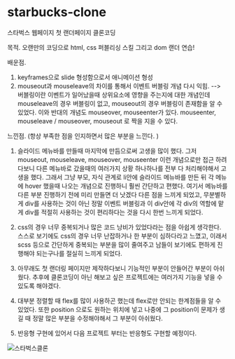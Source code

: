 # starbucks-clone

스타벅스 웹페이지 첫 랜더페이지 클론코딩

목적. 
오랜만의 코딩으로 html, css 퍼블리싱 스킬 그리고 dom 랜더 연습!

배운점. 

1. keyframes으로 slide 형성함으로서 애니메이션 형성
2. mouseout과 mouseleave의 차이를 통해서 이벤트 버블링 개념 다시 익힘.
--> 버블링이란 이벤트가 일어났을때 상위요소에 영향을 주는지에 대한 개념인데
mouseleave의 경우 버블링이 없고, mouseout의 경우 버블링이 존재함을 알 수 있었다. 이와 반대의 개념도 mouseover, mouseenter가 있다.
mouseenter, mouseleave / mouseover, mouseout 로 짝을 지을 수 있다.

느낀점. (항상 부족한 점을 인지하면서 많은 부분을 느낀다. )

1. 슬라이드 메뉴바를 만들때 마지막에 만듬으로써 고생을 많이 했다. 그저 mouseout, mouseleave, mouseover, mouseenter 이런 개념으로만 접근 하려다보니
다른 메뉴바로 갔을때의 여러가지 상황 하나하나를 전부 다 처리해야해서 고생을 했다. 그래서 그냥 부모, 자식 관계로 li안에 슬라이드 메뉴바를 만든 뒤
각 메뉴에 hover 했을때 나오는 개념으로 진행하니 훨씬 간단하고 편했다. 여기서 메뉴바를 다른 부분 진행하기 전에 미리 만들면 더 낫겠다 다른 점을 느끼게 되었고,
무분별하게 div를 사용하는 것이 아닌 정말 이벤트 버블링과 이 div안에 각 div의 역할에 맡게 div를 적절히 사용하는 것이 편리하다는 것을 다시 한번 느끼게 되었다.

2. css의 경우 너무 중복되거나 많은 코드 낭비가 있었다라는 점을 아쉽게 생각한다. 스스로 보기에도 css의 경우 너무 난잡하거나 한 부분이 심하다라고 느꼈고, 이래서
scss 등으로 간단하게 중복되는 부분을 많이 줄여주고 남들이 보기에도 편하게 진행해야 되는구나를 절실히 느끼게 되었다.

3. 아무래도 첫 랜더링 페이지만 제작하다보니 기능적인 부분이 안들어간 부분이 아쉬웠다. 추후에 클론코딩이 아닌 해보고 싶은 프로젝트에는 여러가지 기능을 넣을 수 있도록 해야겠다.

4. 대부분 정렬할 때 flex를 많이 사용하곤 했는데 flex로만 안되는 한계점들을 알 수 있었다. 또한 position 으로도 원하는 위치에 넣고 나중에 그 position이 문제가 생길 때 정말 
많은 부분을 수정해야해서 그 부분이 아쉬웠다.

5. 반응형 구현에 있어서 다음 프로젝트 부터는 반응형도 구현할 예정이다. 

![스타벅스클론](https://user-images.githubusercontent.com/81619737/201269616-5a7dc3b5-d96b-45c4-9c7f-bb09faad7ed2.PNG)


